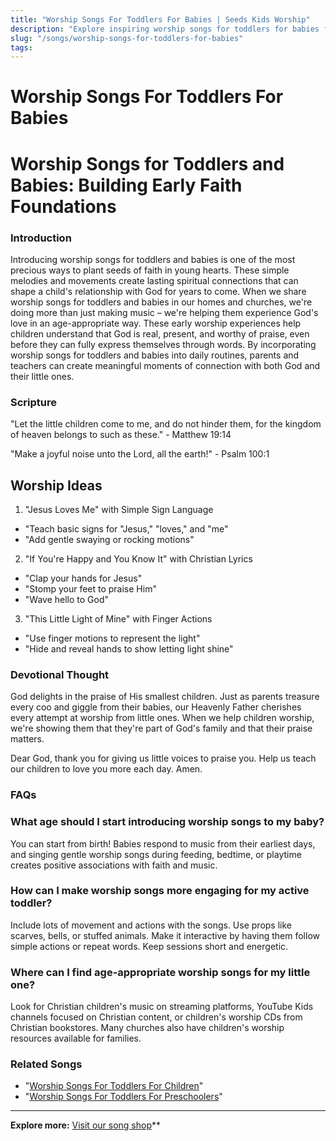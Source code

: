 ```yaml
---
title: "Worship Songs For Toddlers For Babies | Seeds Kids Worship"
description: "Explore inspiring worship songs for toddlers for babies for children's worship and faith development. Biblical music resources for families and ministry."
slug: "/songs/worship-songs-for-toddlers-for-babies"
tags:
---
```


# Worship Songs For Toddlers For Babies

# Worship Songs for Toddlers and Babies: Building Early Faith Foundations

### Introduction
Introducing worship songs for toddlers and babies is one of the most precious ways to plant seeds of faith in young hearts. These simple melodies and movements create lasting spiritual connections that can shape a child's relationship with God for years to come. When we share worship songs for toddlers and babies in our homes and churches, we're doing more than just making music – we're helping them experience God's love in an age-appropriate way. These early worship experiences help children understand that God is real, present, and worthy of praise, even before they can fully express themselves through words. By incorporating worship songs for toddlers and babies into daily routines, parents and teachers can create meaningful moments of connection with both God and their little ones.

### Scripture
"Let the little children come to me, and do not hinder them, for the kingdom of heaven belongs to such as these." - Matthew 19:14

"Make a joyful noise unto the Lord, all the earth!" - Psalm 100:1

## Worship Ideas
1. "Jesus Loves Me" with Simple Sign Language
- "Teach basic signs for "Jesus," "loves," and "me"
- "Add gentle swaying or rocking motions"

2. "If You're Happy and You Know It" with Christian Lyrics
- "Clap your hands for Jesus"
- "Stomp your feet to praise Him"
- "Wave hello to God"

3. "This Little Light of Mine" with Finger Actions
- "Use finger motions to represent the light"
- "Hide and reveal hands to show letting light shine"

### Devotional Thought
God delights in the praise of His smallest children. Just as parents treasure every coo and giggle from their babies, our Heavenly Father cherishes every attempt at worship from little ones. When we help children worship, we're showing them that they're part of God's family and that their praise matters.

Dear God, thank you for giving us little voices to praise you. Help us teach our children to love you more each day. Amen.

### FAQs

### What age should I start introducing worship songs to my baby?
You can start from birth! Babies respond to music from their earliest days, and singing gentle worship songs during feeding, bedtime, or playtime creates positive associations with faith and music.

### How can I make worship songs more engaging for my active toddler?
Include lots of movement and actions with the songs. Use props like scarves, bells, or stuffed animals. Make it interactive by having them follow simple actions or repeat words. Keep sessions short and energetic.

### Where can I find age-appropriate worship songs for my little one?
Look for Christian children's music on streaming platforms, YouTube Kids channels focused on Christian content, or children's worship CDs from Christian bookstores. Many churches also have children's worship resources available for families.

### Related Songs

- "[Worship Songs For Toddlers For Children](/songs/worship-songs-for-toddlers-for-children/)"
- "[Worship Songs For Toddlers For Preschoolers](/songs/worship-songs-for-toddlers-for-preschoolers/)"

---

**Explore more:** [Visit our song shop](https://seedskidsworship.com/shop)**

<!-- Schema Markup -->
<script type="application/ld+json">
{
  "@context": "https://schema.org",
  "@type": "MusicRecording",
  "name": "Worship Songs For Toddlers For Babies",
  "byArtist": {
    "@type": "MusicGroup",
    "name": "Seeds Kids Worship"
  },
  "isFamilyFriendly": true,
  "url": "https://seedskidsworship.com/songs/worship-songs-for-toddlers-for-babies/"
}
</script>